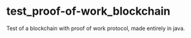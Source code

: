 # test_proof-of-work_blockchain
Test of a blockchain with proof of work protocol, made entirely in java.
